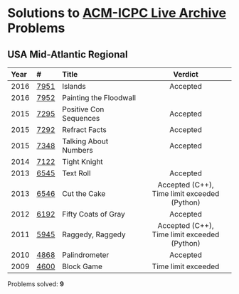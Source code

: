 # Solutions to [ACM-ICPC Live Archive](https://icpcarchive.ecs.baylor.edu) Problems

## USA Mid-Atlantic Regional
| Year | #                                        | Title                  |                 Verdict                  |
| :--- | :--------------------------------------- | :--------------------- | :--------------------------------------: |
| 2016 | [7951](https://github.com/kantuni/ACM-ICPC/tree/master/7951) | Islands                |                 Accepted                 |
| 2016 | [7952](https://github.com/kantuni/ACM-ICPC/tree/master/7952) | Painting the Floodwall |                                          |
| 2015 | [7295](https://github.com/kantuni/ACM-ICPC/tree/master/7295) | Positive Con Sequences |                 Accepted                 |
| 2015 | [7292](https://github.com/kantuni/ACM-ICPC/tree/master/7292) | Refract Facts          |                 Accepted                 |
| 2015 | [7348](https://github.com/kantuni/ACM-ICPC/tree/master/7348) | Talking About Numbers  |                 Accepted                 |
| 2014 | [7122](https://github.com/kantuni/ACM-ICPC/tree/master/7122) | Tight Knight           |                                          |
| 2013 | [6545](https://github.com/kantuni/ACM-ICPC/tree/master/6545) | Text Roll              |                 Accepted                 |
| 2013 | [6546](https://github.com/kantuni/ACM-ICPC/tree/master/6546) | Cut the Cake           | Accepted (C++), <br />Time limit exceeded (Python) |
| 2012 | [6192](https://github.com/kantuni/ACM-ICPC/tree/master/6192) | Fifty Coats of Gray    |                 Accepted                 |
| 2011 | [5945](https://github.com/kantuni/ACM-ICPC/tree/master/5945) | Raggedy, Raggedy       | Accepted (C++), <br />Time limit exceeded (Python) |
| 2010 | [4868](https://github.com/kantuni/ACM-ICPC/tree/master/4868) | Palindrometer          |                 Accepted                 |
| 2009 | [4600](https://github.com/kantuni/ACM-ICPC/tree/master/4600) | Block Game             |           Time limit exceeded            |

Problems solved: **9**